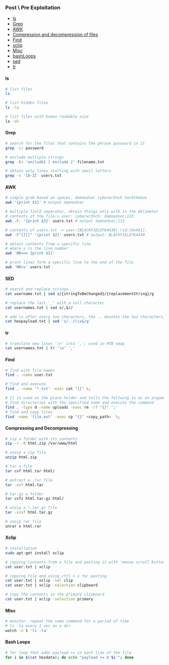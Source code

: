 ### Post \ Pre Exploitation

- [ls](https://github.com/cyberwr3nch/hackthebox/blob/master/notes/commands/Regular%20Commands.md#ls)
- [Grep](https://github.com/cyberwr3nch/hackthebox/blob/master/notes/commands/Regular%20Commands.md#grep)
- [AWK](https://github.com/cyberwr3nch/hackthebox/blob/master/notes/commands/Regular%20Commands.md#awk)
- [Compression and decompression of files](https://github.com/cyberwr3nch/hackthebox/blob/master/notes/commands/Regular%20Commands.md#compressing-and-decompressing)
- [Find](https://github.com/cyberwr3nch/hackthebox/blob/master/notes/commands/Regular%20Commands.md#find)
- [xclip](https://github.com/cyberwr3nch/hackthebox/blob/master/notes/commands/Regular%20Commands.md#xclip)
- [Misc](https://github.com/cyberwr3nch/hackthebox/blob/master/notes/commands/Regular%20Commands.md#misc)
- [bashLoops](https://github.com/cyberwr3nch/hackthebox/blob/master/notes/commands/Regular%20Commands.md#bash-loops)
- [sed](https://github.com/cyberwr3nch/hackthebox/blob/master/notes/commands/Regular%20Commands.md#sed)
- [tr](https://github.com/cyberwr3nch/hackthebox/blob/master/notes/commands/Regular%20Commands.md#tr)


#### ls
```bash
# list files
ls

# list hidden files
ls -la

# list files with human readable size
la -sh
```

#### Grep
```bash
# search for the files that contains the phrase password in it
grep -ir password

# exclude multiple strings
grep -Ev 'exclude1 | exclude 2' filename.txt

# obtain only lines starting with small letters
grep -v '[A-Z]' users.txt
```


#### AWK
```bash
# simple grab based on spaces, damnedsec cyberwr3nch hackthebox
awk '{print $1}' # output damnedsec

# multiple field seperator, obtain things only with in the delimeter
# contents of the file-> user: cyberwr3nch: damnedsec;123
awk -F: '{print $3}' users.txt # output damnedsec;123

# contents of users.txt -> user:[BLACKFIELD764430] rid:[0x451], 
awk -F"[][]" '{print $2}' users.txt # output: BLACKFIELD764430

# obtain contents from a specific line
# where x is the line number	
awk 'NR==x {print $1}'

# print lines form a specific line to the end of the file
awk 'NR>x' users.txt

```

#### SED
```bash
# search and replace strings
cat username.txt | sed s/{stringToBeChanged}/{replacementString}/g

# replace the last ',' with a null character
cat usernames.txt | sed s/,$//

# add \x after every two characters, the .. denotes the two characters, \x&, adds \x and & doesnt delete the characters that were before
cat hexpayload.txt | sed 's/../\\x&/g'
```

#### tr
```bash
# translate new lines '\n' into ','; used in HTB nmap
cat usernames.txt | tr '\n' ','
```


#### Find
```bash
# find with file names
find . -name user.txt 

# find and execute
find . -name '*.txt' -exec cat "{}" \;

# {} is used as the place holder and tells the follwing to as an argument
# find directories with the specified name and execute the command
find . -type d -name uploads -exec rm -rf "{}" ';'
# find and copy files 
find -name 'file.ext' -exec cp "{}" <copy_path>  \;
```

#### Compressing and Decompressing
```bash
# zip a folder with its contents
zip -r -9 html.zip /var/www/html

# unzip a zip file
unzip html.zip

# tar a file
tar cvf html.tar html/

# extract a .tar file
tar -xvf html.tar 

# tar.gz a folder
tar cvfz html.tar.gz html/

# unzip a *.tar.gz file
tar -xzvf html.tar.gz

# unzip rar file
unrar x html.rar
```

#### Xclip
```bash
# installation
sudo apt-get install xclip

# copying contents from a file and pasting it with 'mouse scroll button'
cat user.txt | xclip

# copying file and using cttl + v for pasting
cat user.txt | xclip -sel clip
cat user.txt | xclip -selection clipboard

# copy the contents in the primary clipboard
cat user.txt | xclip -selection primary
```

#### Misc
```bash
# monitor, repeat the same command for a period of time
# ls -la every 1 sec on a dir
watch -n 1 'ls -la'
```

#### Bash Loops
```bash
# for loop that adds payload += in each line of the file
for i in $(cat hexdata); do echo "payload += b'$i'"; done
```
